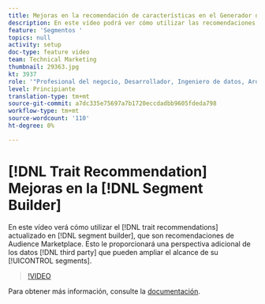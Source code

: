 ```yaml
---
title: Mejoras en la recomendación de características en el Generador de segmentos
description: En este vídeo podrá ver cómo utilizar las recomendaciones de características actualizadas en el generador de segmentos, que son recomendaciones de Audience Marketplace. Esto le proporcionará información adicional sobre los datos de terceros que pueden ampliar el alcance de sus segmentos.
feature: 'Segmentos '
topics: null
activity: setup
doc-type: feature video
team: Technical Marketing
thumbnail: 29363.jpg
kt: 3937
role: '"Profesional del negocio, Desarrollador, Ingeniero de datos, Arquitecto, Arquitecto de datos, Administrador, Líder"'
level: Principiante
translation-type: tm+mt
source-git-commit: a7dc335e75697a7b1720eccdadbb9605fdeda798
workflow-type: tm+mt
source-wordcount: '110'
ht-degree: 0%

---
```



# [!DNL Trait Recommendation] Mejoras en la  [!DNL Segment Builder]

En este vídeo verá cómo utilizar el [!DNL trait recommendations] actualizado en [!DNL segment builder], que son recomendaciones de Audience Marketplace. Esto le proporcionará una perspectiva adicional de los datos [!DNL third party] que pueden ampliar el alcance de su [!UICONTROL segments].

>[!VIDEO](https://video.tv.adobe.com/v/29363/?quality=12)

Para obtener más información, consulte la [documentación](https://docs.adobe.com/help/en/audience-manager/user-guide/features/segments/trait-recommendations.html).
